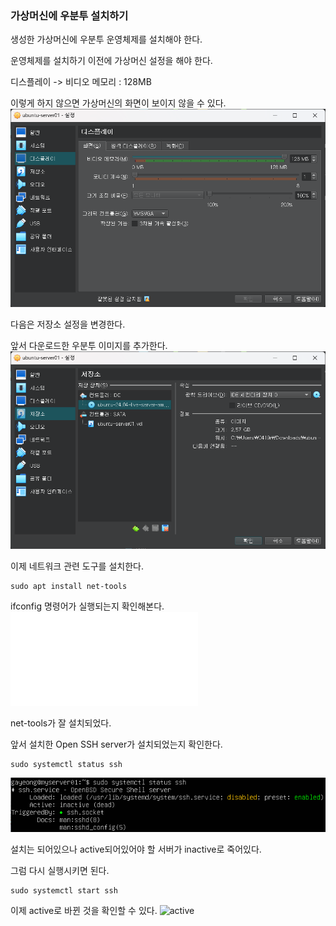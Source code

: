 ### 가상머신에 우분투 설치하기
생성한 가상머신에 우분투 운영체제를 설치해야 한다.

운영체제를 설치하기 이전에 가상머신 설정을 해야 한다.

디스플레이 -> 비디오 메모리 : 128MB

이렇게 하지 않으면 가상머신의 화면이 보이지 않을 수 있다.
![비디오메모리](/images/비디오메모리.png)

다음은 저장소 설정을 변경한다.

앞서 다운로드한 우분투 이미지를 추가한다.
![드라이브](/images/드라이브.png)

이제 네트워크 관련 도구를 설치한다.
```
sudo apt install net-tools
```
ifconfig 명령어가 실행되는지 확인해본다.
![ifconfig](/images/ifconfig.md)

net-tools가 잘 설치되었다.

앞서 설치한 Open SSH server가 설치되었는지 확인한다.
```
sudo systemctl status ssh
```
![inactive](/images/inactive.png)

설치는 되어있으나 active되어있어야 할 서버가 inactive로 죽어있다.

그럼 다시 실행시키면 된다.
```
sudo systemctl start ssh
```
이제 active로 바뀐 것을  확인할 수 있다.
![active](/images/active)